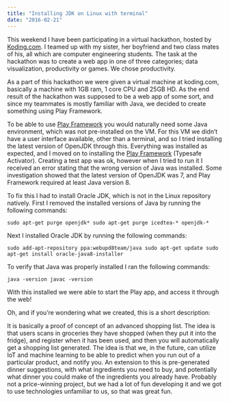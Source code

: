 ```yaml
---
title: "Installing JDK on Linux with terminal"
date: "2016-02-21"
---
```


This weekend I have been participating in a virtual hackathon, hosted by [Koding.com](http://koding.com). I teamed up with my sister, her boyfriend and two class mates of his, all which are computer engineering students. The task at the hackathon was to create a web app in one of three categories; data visualization, productivity or games. We chose productivity.

As a part of this hackathon we were given a virtual machine at koding.com, basically a machine with 1GB ram, 1 core CPU and 25GB HD. As the end result of the hackathon was supposed to be a web app of some sort, and since my teammates is mostly familiar with Java, we decided to create something using Play Framework.

To be able to use [Play Framework](https://www.playframework.com/) you would naturally need some Java environment, which was not pre-installed on the VM. For this VM we didn’t have a user interface available, other than a terminal, and so I tried installing the latest version of OpenJDK through this. Everything was installed as expected, and I moved on to installing the [Play Framework](https://www.playframework.com/) (Typesafe Activator). Creating a test app was ok, however when I tried to run it I received an error stating that the wrong version of Java was installed. Some investigation showed that the latest version of OpenJDK was 7, and Play Framework required at least Java version 8.

To fix this I had to install Oracle JDK, which is not in the Linux repository natively. First I removed the installed versions of Java by running the following commands:

`sudo apt-get purge openjdk* sudo apt-get purge icedtea-* openjdk-*`

Next I installed Oracle JDK by running the following commands:

`sudo add-apt-repository ppa:webupd8team/java sudo apt-get update sudo apt-get install oracle-java8-installer`

To verify that Java was properly installed I ran the following commands:

`java -version javac -version`

With this installed we were able to start the Play app, and access it through the web!

Oh, and if you’re wondering what we created, this is a short description:

It is basically a proof of concept of an advanced shopping list. The idea is that users scans in groceries they have shopped (when they put it into the fridge), and register when it has been used, and then you will automatically get a shopping list generated. The idea is that we, in the future, can utilize IoT and machine learning to be able to predict when you run out of a particular product, and notify you. An extension to this is pre-generated dinner suggestions, with what ingredients you need to buy, and potentially what dinner you could make of the ingredients you already have. Probably not a price-winning project, but we had a lot of fun developing it and we got to use technologies unfamiliar to us, so that was great fun.
